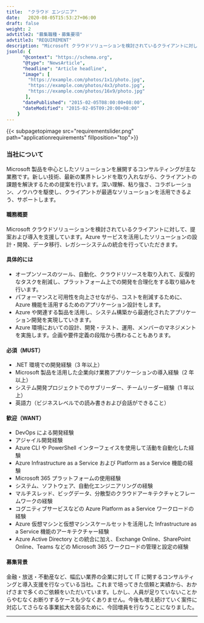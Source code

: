 ```yaml
---
title:  "クラウド エンジニア"
date:   2020-08-05T15:53:27+06:00
draft: false
weight: 2
advtitle2: "募集職種・募集要項"
advtitle3: "REQUIREMENT"
description: "Microsoft クラウドソリューションを検討されているクライアントに対して、提案および導入を支援しています。Azure サービスを活用したソリューションの設計・開発、データ移行、レガシーシステムの統合を行っていただきます。"
jsonld: {
      "@context": "https://schema.org",
      "@type": "NewsArticle",
      "headline": "Article headline",
      "image": [
        "https://example.com/photos/1x1/photo.jpg",
        "https://example.com/photos/4x3/photo.jpg",
        "https://example.com/photos/16x9/photo.jpg"
       ],
      "datePublished": "2015-02-05T08:00:00+08:00",
      "dateModified": "2015-02-05T09:20:00+08:00"
    }
---
```

{{< subpagetopimage src="requirementslider.png" path="applicationrequirements" fillposition="top">}}
### 当社について

Microsoft 製品を中心としたソリューションを展開するコンサルティングが主な業務です。新しい技術、最新の業界トレンドを取り入れながら、クライアントの課題を解決するための提案を行います。深い理解、粘り強さ、コラボレーション、ノウハウを駆使し、クライアントが最適なソリューションを活用できるよう、サポートします。

#### 職務概要

Microsoft クラウドソリューションを検討されているクライアントに対して、提案および導入を支援しています。Azure サービスを活用したソリューションの設計・開発、データ移行、レガシーシステムの統合を行っていただきます。

#### 具体的には

- オープンソースのツール、自動化、クラウドリソースを取り入れて、反復的なタスクを削減し、プラットフォーム上での開発を合理化をする取り組みを行います。  
- パフォーマンスと可用性を向上させながら、コストを削減するために、Azure 機能を活用するためのアプリケーション設計をします。  
- Azure や関連する製品を活用し、システム構築から最適化されたアプリケーション開発を実現していきます。  
- Azure 環境においての設計、開発・テスト、運用、メンバーのマネジメントを実施します。企画や要件定義の段階から携わることもあります。

#### 必須（MUST）

- .NET 環境での開発経験（3 年以上）  
- Microsoft 製品を活用した企業向け業務アプリケーションの導入経験（2 年以上）  
- システム開発プロジェクトでのサブリーダー、チームリーダー経験（1 年以上）  
- 英語力（ビジネスレベルでの読み書きおよび会話ができること）

#### 歓迎（WANT）

- DevOps による開発経験  
- アジャイル開発経験  
- Azure CLI や PowerShell インターフェイスを使用して活動を自動化した経験  
- Azure Infrastructure as a Service および Platform as a Service 機能の経験  
- Microsoft 365 プラットフォームの使用経験  
- システム、ソフトウェア、自動化エンジニアリングの経験  
- マルチスレッド、ビッグデータ、分散型のクラウドアーキテクチャとフレームワークの経験  
- コグニティブサービスなどの Azure Platform as a Service ワークロードの経験  
- Azure 仮想マシンと仮想マシンスケールセットを活用した Infrastructure as a Service 機能のアーキテクチャー経験  
- Azure Active Directory との統合に加え、Exchange Online、SharePoint Online、Teams などの Microsoft 365 ワークロードの管理と設定の経験

#### 募集背景

金融・放送・不動産など、幅広い業界の企業に対して IT に関するコンサルティングと導入支援を行なっている当社。これまで培ってきた信頼と実績から、おかげさまで多くのご依頼をいただいています。しかし、人員が足りていないことからやむなくお断りするケースも少なくありません。今後も増え続けていく案件に対応してさらなる事業拡大を図るために、今回増員を行なうことになりました。

---
